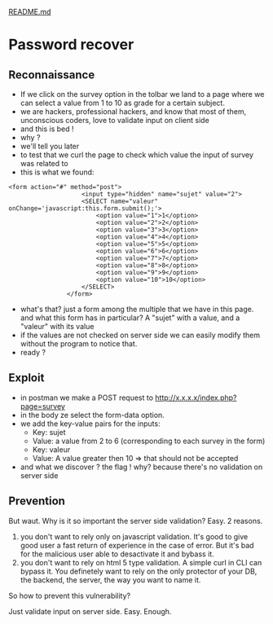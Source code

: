 [README.md](../../../README.md)
# Password recover
## Reconnaissance
- If we click on the survey option in the tolbar we land to a page where we can select a value from 1 to 10 as grade for a certain subject.
- we are hackers, professional hackers, and know that most of them, unconscious coders, love to validate input on client side
- and this is bed !
- why ?
- we'll tell you later
- to test that we curl the page to check which value the input of survey was related to 
- this is what we found:
```
<form action="#" method="post">
					<input type="hidden" name="sujet" value="2">
					<SELECT name="valeur" onChange='javascript:this.form.submit();'>
						<option value="1">1</option>
						<option value="2">2</option>
						<option value="3">3</option>
						<option value="4">4</option>
						<option value="5">5</option>
						<option value="6">6</option>
						<option value="7">7</option>
						<option value="8">8</option>
						<option value="9">9</option>
						<option value="10">10</option>
					</SELECT>
				</form>
```
- what's that? just a form among the multiple that we have in this page. and what this form has in particular? A "sujet" with a value, and a "valeur" with its value
- if the values are not checked on server side we can easily modify them without the program to notice that.
- ready ?


## Exploit
- in postman we make a POST request to http://x.x.x.x/index.php?page=survey
- in the body ze select the form-data option.
- we add the key-value pairs for the inputs:
    - Key: sujet
    - Value: a value from 2 to 6 (corresponding to each survey in the form)
    - Key: valeur
    - Value: A value greater then 10 => that should not be accepted
- and what we discover ? the flag ! why? because there's no validation on server side



## Prevention
But waut. Why is it so important the server side validation?
Easy. 2 reasons.
1. you don't want to rely only on javascript validation. It's good to give good user a fast return of experience in the case of error. But it's bad for the malicious user able to desactivate it and bybass it.
2. you don't want to rely on html 5 type validation. A simple curl in CLI can bypass it.
You definetely want to rely on the only protector of your DB, the backend, the server, the way you want to name it. 

So how to prevent this vulnerability?

Just validate input on server side. Easy. Enough.